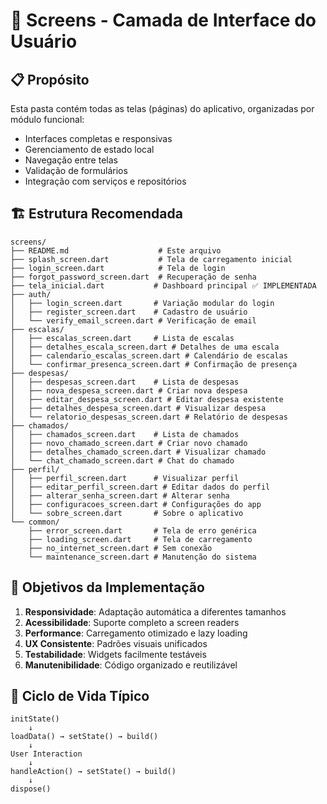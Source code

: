 # 📱 Screens - Camada de Interface do Usuário

## 📋 Propósito
Esta pasta contém todas as telas (páginas) do aplicativo, organizadas por módulo funcional:
- Interfaces completas e responsivas
- Gerenciamento de estado local
- Navegação entre telas
- Validação de formulários
- Integração com serviços e repositórios

## 🏗️ Estrutura Recomendada

```
screens/
├── README.md                    # Este arquivo
├── splash_screen.dart           # Tela de carregamento inicial
├── login_screen.dart            # Tela de login
├── forgot_password_screen.dart  # Recuperação de senha
├── tela_inicial.dart           # Dashboard principal ✅ IMPLEMENTADA
├── auth/
│   ├── login_screen.dart       # Variação modular do login
│   ├── register_screen.dart    # Cadastro de usuário
│   └── verify_email_screen.dart # Verificação de email
├── escalas/
│   ├── escalas_screen.dart     # Lista de escalas
│   ├── detalhes_escala_screen.dart # Detalhes de uma escala
│   ├── calendario_escalas_screen.dart # Calendário de escalas
│   └── confirmar_presenca_screen.dart # Confirmação de presença
├── despesas/
│   ├── despesas_screen.dart    # Lista de despesas
│   ├── nova_despesa_screen.dart # Criar nova despesa
│   ├── editar_despesa_screen.dart # Editar despesa existente
│   ├── detalhes_despesa_screen.dart # Visualizar despesa
│   └── relatorio_despesas_screen.dart # Relatório de despesas
├── chamados/
│   ├── chamados_screen.dart    # Lista de chamados
│   ├── novo_chamado_screen.dart # Criar novo chamado
│   ├── detalhes_chamado_screen.dart # Visualizar chamado
│   └── chat_chamado_screen.dart # Chat do chamado
├── perfil/
│   ├── perfil_screen.dart      # Visualizar perfil
│   ├── editar_perfil_screen.dart # Editar dados do perfil
│   ├── alterar_senha_screen.dart # Alterar senha
│   ├── configuracoes_screen.dart # Configurações do app
│   └── sobre_screen.dart       # Sobre o aplicativo
└── common/
    ├── error_screen.dart       # Tela de erro genérica
    ├── loading_screen.dart     # Tela de carregamento
    ├── no_internet_screen.dart # Sem conexão
    └── maintenance_screen.dart # Manutenção do sistema
```

## 🎯 Objetivos da Implementação

1. **Responsividade**: Adaptação automática a diferentes tamanhos
2. **Acessibilidade**: Suporte completo a screen readers
3. **Performance**: Carregamento otimizado e lazy loading
4. **UX Consistente**: Padrões visuais unificados
5. **Testabilidade**: Widgets facilmente testáveis
6. **Manutenibilidade**: Código organizado e reutilizável

## 🔄 Ciclo de Vida Típico

```
initState()
    ↓
loadData() → setState() → build()
    ↓
User Interaction
    ↓
handleAction() → setState() → build()
    ↓
dispose()
```